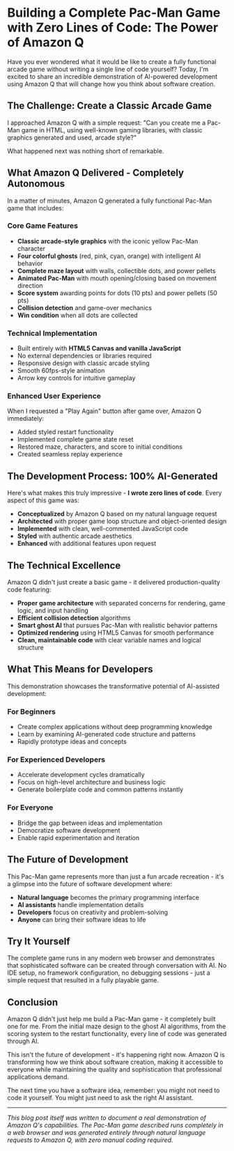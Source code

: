 
# Building a Complete Pac-Man Game with Zero Lines of Code: The Power of Amazon Q

Have you ever wondered what it would be like to create a fully functional arcade game without writing a single line of code yourself? Today, I'm excited to share an incredible demonstration of AI-powered development using Amazon Q that will change how you think about software creation.

## The Challenge: Create a Classic Arcade Game

I approached Amazon Q with a simple request: "Can you create me a Pac-Man game in HTML, using well-known gaming libraries, with classic graphics generated and used, arcade style?"

What happened next was nothing short of remarkable.

## What Amazon Q Delivered - Completely Autonomous

In a matter of minutes, Amazon Q generated a fully functional Pac-Man game that includes:

### Core Game Features
- **Classic arcade-style graphics** with the iconic yellow Pac-Man character
- **Four colorful ghosts** (red, pink, cyan, orange) with intelligent AI behavior
- **Complete maze layout** with walls, collectible dots, and power pellets
- **Animated Pac-Man** with mouth opening/closing based on movement direction
- **Score system** awarding points for dots (10 pts) and power pellets (50 pts)
- **Collision detection** and game-over mechanics
- **Win condition** when all dots are collected

### Technical Implementation
- Built entirely with **HTML5 Canvas and vanilla JavaScript**
- No external dependencies or libraries required
- Responsive design with classic arcade styling
- Smooth 60fps-style animation
- Arrow key controls for intuitive gameplay

### Enhanced User Experience
When I requested a "Play Again" button after game over, Amazon Q immediately:
- Added styled restart functionality
- Implemented complete game state reset
- Restored maze, characters, and score to initial conditions
- Created seamless replay experience

## The Development Process: 100% AI-Generated

Here's what makes this truly impressive - **I wrote zero lines of code**. Every aspect of this game was:

- **Conceptualized** by Amazon Q based on my natural language request
- **Architected** with proper game loop structure and object-oriented design
- **Implemented** with clean, well-commented JavaScript code
- **Styled** with authentic arcade aesthetics
- **Enhanced** with additional features upon request

## The Technical Excellence

Amazon Q didn't just create a basic game - it delivered production-quality code featuring:

- **Proper game architecture** with separated concerns for rendering, game logic, and input handling
- **Efficient collision detection** algorithms
- **Smart ghost AI** that pursues Pac-Man with realistic behavior patterns
- **Optimized rendering** using HTML5 Canvas for smooth performance
- **Clean, maintainable code** with clear variable names and logical structure

## What This Means for Developers

This demonstration showcases the transformative potential of AI-assisted development:

### For Beginners
- Create complex applications without deep programming knowledge
- Learn by examining AI-generated code structure and patterns
- Rapidly prototype ideas and concepts

### For Experienced Developers
- Accelerate development cycles dramatically
- Focus on high-level architecture and business logic
- Generate boilerplate code and common patterns instantly

### For Everyone
- Bridge the gap between ideas and implementation
- Democratize software development
- Enable rapid experimentation and iteration

## The Future of Development

This Pac-Man game represents more than just a fun arcade recreation - it's a glimpse into the future of software development where:

- **Natural language** becomes the primary programming interface
- **AI assistants** handle implementation details
- **Developers** focus on creativity and problem-solving
- **Anyone** can bring their software ideas to life

## Try It Yourself

The complete game runs in any modern web browser and demonstrates that sophisticated software can be created through conversation with AI. No IDE setup, no framework configuration, no debugging sessions - just a simple request that resulted in a fully playable game.

## Conclusion

Amazon Q didn't just help me build a Pac-Man game - it completely built one for me. From the initial maze design to the ghost AI algorithms, from the scoring system to the restart functionality, every line of code was generated through AI.

This isn't the future of development - it's happening right now. Amazon Q is transforming how we think about software creation, making it accessible to everyone while maintaining the quality and sophistication that professional applications demand.

The next time you have a software idea, remember: you might not need to code it yourself. You might just need to ask the right AI assistant.

---

*This blog post itself was written to document a real demonstration of Amazon Q's capabilities. The Pac-Man game described runs completely in a web browser and was generated entirely through natural language requests to Amazon Q, with zero manual coding required.*
